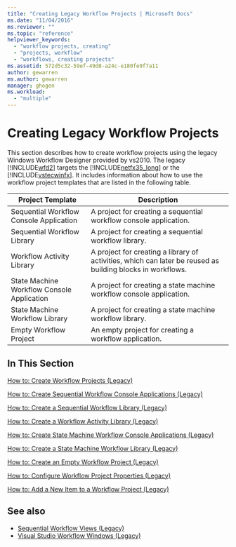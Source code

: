 ```yaml
---
title: "Creating Legacy Workflow Projects | Microsoft Docs"
ms.date: "11/04/2016"
ms.reviewer: ""
ms.topic: "reference"
helpviewer_keywords: 
  - "workflow projects, creating"
  - "projects, workflow"
  - "workflows, creating projects"
ms.assetid: 572d5c32-59ef-49d8-a24c-e180fe9f7a11
author: gewarren
ms.author: gewarren
manager: ghogen
ms.workload: 
  - "multiple"
---
```

# Creating Legacy Workflow Projects
This section describes how to create workflow projects using the legacy Windows Workflow Designer provided by vs2010. The legacy [!INCLUDE[wfd2](../workflow-designer/includes/wfd2_md.md)] targets the [!INCLUDE[netfx35_long](../workflow-designer/includes/netfx35_long_md.md)] or the [!INCLUDE[vstecwinfx](../workflow-designer/includes/vstecwinfx_md.md)]. It includes information about how to use the workflow project templates that are listed in the following table.

|Project Template|Description|
|----------------------|-----------------|
|Sequential Workflow Console Application|A project for creating a sequential workflow console application.|
|Sequential Workflow Library|A project for creating a sequential workflow library.|
|Workflow Activity Library|A project for creating a library of activities, which can later be reused as building blocks in workflows.|
|State Machine Workflow Console Application|A project for creating a state machine workflow console application.|
|State Machine Workflow Library|A project for creating a state machine workflow library.|
|Empty Workflow Project|An empty project for creating a workflow application.|

## In This Section
 [How to: Create Workflow Projects (Legacy)](../workflow-designer/how-to-create-workflow-projects-legacy.md)

 [How to: Create Sequential Workflow Console Applications (Legacy)](../workflow-designer/how-to-create-sequential-workflow-console-applications-legacy.md)

 [How to: Create a Sequential Workflow Library (Legacy)](../workflow-designer/how-to-create-a-sequential-workflow-library-legacy.md)

 [How to: Create a Workflow Activity Library (Legacy)](../workflow-designer/how-to-create-a-workflow-activity-library-legacy.md)

 [How to: Create State Machine Workflow Console Applications (Legacy)](../workflow-designer/how-to-create-state-machine-workflow-console-applications-legacy.md)

 [How to: Create a State Machine Workflow Library (Legacy)](../workflow-designer/how-to-create-a-state-machine-workflow-library-legacy.md)

 [How to: Create an Empty Workflow Project (Legacy)](../workflow-designer/how-to-create-an-empty-workflow-project-legacy.md)

 [How to: Configure Workflow Project Properties (Legacy)](../workflow-designer/how-to-configure-workflow-project-properties-legacy.md)

 [How to: Add a New Item to a Workflow Project (Legacy)](../workflow-designer/how-to-add-a-new-item-to-a-workflow-project-legacy.md)

## See also

- [Sequential Workflow Views (Legacy)](../workflow-designer/sequential-workflow-views-legacy.md)
- [Visual Studio Workflow Windows (Legacy)](../workflow-designer/visual-studio-workflow-windows-legacy.md)